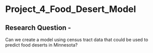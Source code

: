 # Project_4_Food_Desert_Model
## Research Question -
Can we create a model using census tract data that could be used to predict food deserts in Minnesota?
